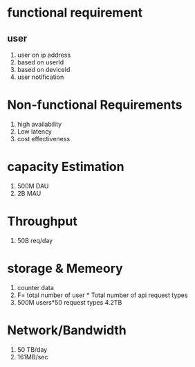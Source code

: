 # functional requirement
## user
1. user on ip address
2. based on userId
3. based on deviceId
4. user notification

# Non-functional Requirements

1. high availability
2. Low latency
3. cost effectiveness

# capacity Estimation

1. 500M DAU
2. 2B MAU

# Throughput

1. 50B req/day

# storage & Memeory

1. counter data
2. F= total number of user * Total number of api request types
3. 500M users*50 request types
4.2TB

# Network/Bandwidth
1. 50 TB/day
2. 161MB/sec









